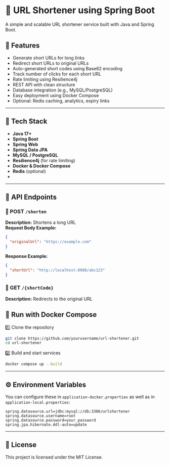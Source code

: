 # 🔗 URL Shortener using Spring Boot

A simple and scalable URL shortener service built with Java and Spring Boot.

## 🚀 Features

- Generate short URLs for long links
- Redirect short URLs to original URLs
- Auto-generated short codes using Base62 encoding
- Track number of clicks for each short URL
- Rate limiting using Resilience4j
- REST API with clean structure
- Database integration (e.g., MySQL/PostgreSQL)
- Easy deployment using Docker Compose
- Optional: Redis caching, analytics, expiry links

---

## 🧱 Tech Stack

- **Java 17+**
- **Spring Boot**
- **Spring Web**
- **Spring Data JPA**
- **MySQL / PostgreSQL**
- **Resilience4j** (for rate limiting)
- **Docker & Docker Compose**
- **Redis** (optional)
- 
---

## 📡 API Endpoints

### 🔹 POST `/shorten`
**Description:** Shortens a long URL  
**Request Body Example:**
```json
{
  "originalUrl": "https://example.com"
}
```
**Response Example:**
```json
{
  "shortUrl": "http://localhost:8080/abc123"
}
```
### 🔹 GET `/{shortCode}`
**Description:** Redirects to the original URL


## 🐳 Run with Docker Compose

1️⃣ Clone the repository
```bash
git clone https://github.com/yourusername/url-shortener.git
cd url-shortener
```

2️⃣ Build and start services
```bash
docker compose up --build
```

---

## ⚙️ Environment Variables

You can configure these in `application-docker.properties` as well as in `application-local.properties`:

```properties
spring.datasource.url=jdbc:mysql://db:3306/urlshortener
spring.datasource.username=root
spring.datasource.password=your_password
spring.jpa.hibernate.ddl-auto=update
```

---

## 📜 License

This project is licensed under the MIT License.


